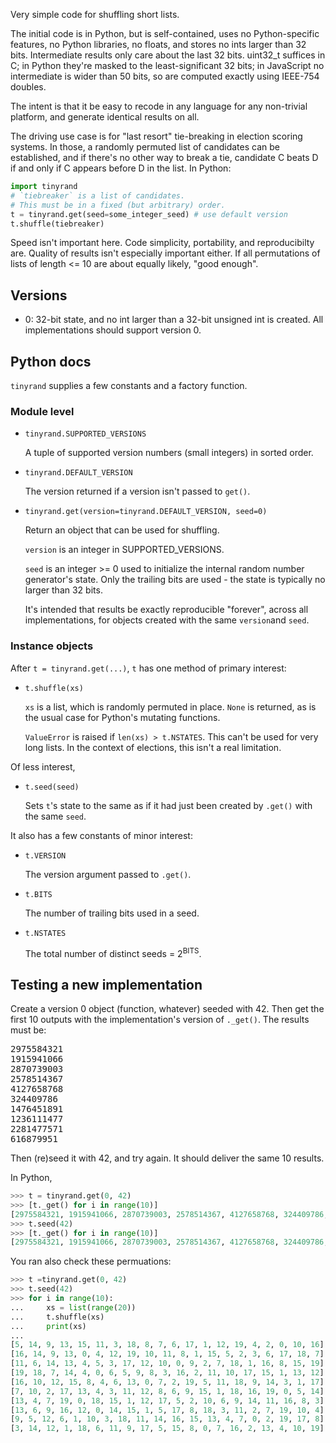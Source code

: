 Very simple code for shuffling short lists.

The initial code is in Python, but is self-contained, uses no Python-specific
features, no Python libraries, no floats, and stores no ints larger than
32 bits. Intermediate results only care about the last 32 bits. uint32_t
suffices in C; in Python they're masked to the least-significant 32 bits;
in JavaScript no intermediate is wider than 50 bits, so are computed
exactly using IEEE-754 doubles.

The intent is that it be easy to recode in any language for any non-trivial
platform, and generate identical results on all.

The driving use case is for "last resort" tie-breaking in election scoring
systems. In those, a randomly permuted list of candidates can be established,
and if there's no other way to break a tie, candidate C beats D
if and only if C appears before D in the list. In Python:

```python
import tinyrand
# `tiebreaker` is a list of candidates.
# This must be in a fixed (but arbitrary) order.
t = tinyrand.get(seed=some_integer_seed) # use default version
t.shuffle(tiebreaker)
```

Speed isn't important here. Code simplicity, portability, and reproducibilty
are. Quality of results isn't especially important either. If all
permutations of lists of length <= 10 are about equally likely, "good enough".

## Versions

- 0: 32-bit state, and no int larger than a 32-bit unsigned int is created.
All implementations should support version 0.


## Python docs

`tinyrand` supplies a few constants and a factory function.

### Module level

- `tinyrand.SUPPORTED_VERSIONS`

    A tuple of supported version numbers (small integers) in sorted order.

- `tinyrand.DEFAULT_VERSION`

    The version returned if a version isn't passed to `get()`.

- `tinyrand.get(version=tinyrand.DEFAULT_VERSION, seed=0)`

    Return an object that can be used for shuffling.

    `version` is an integer in SUPPORTED_VERSIONS.

    `seed` is an integer >= 0 used to initialize the internal random number
generator's state. Only the trailing bits are used - the state is typically
no larger than 32 bits.

    It's intended that results be exactly reproducible "forever", across all
implementations, for objects created with the same `version`and `seed`.

### Instance objects

After `t = tinyrand.get(...)`, `t` has one method of primary interest:

- `t.shuffle(xs)`

    `xs` is a list, which is randomly permuted in place. `None` is returned,
as is the usual case for Python's mutating functions.

    `ValueError` is raised if `len(xs) > t.NSTATES`. This can't be used for very
long lists. In the context of elections, this isn't a real limitation.

Of less interest,

- `t.seed(seed)`

    Sets `t`'s  state to the same as if it had just been created by `.get()`
with the same `seed`.

It also has a few constants of minor interest:

- `t.VERSION`

    The version argument passed to `.get()`.

- `t.BITS`

    The number of trailing bits used in a seed.

- `t.NSTATES`

    The total number of distinct seeds = 2<sup>BITS</sup>.

## Testing a new implementation

Create a version 0 object (function, whatever) seeded with 42. Then
get the first 10 outputs with the implementation's version of `._get()`.
The results must be:

<pre>
2975584321
1915941066
2870739003
2578514367
4127658768
324409786
1476451891
1236111477
2281477571
616879951
</pre>

Then (re)seed it with 42, and try again. It should deliver the same
10 results.

In Python,

```python
>>> t = tinyrand.get(0, 42)
>>> [t._get() for i in range(10)]
[2975584321, 1915941066, 2870739003, 2578514367, 4127658768, 324409786, 1476451891, 1236111477, 2281477571, 616879951]
>>> t.seed(42)
>>> [t._get() for i in range(10)]
[2975584321, 1915941066, 2870739003, 2578514367, 4127658768, 324409786, 1476451891, 1236111477, 2281477571, 616879951]
```

You ran also check these permuations:

```python
>>> t =tinyrand.get(0, 42)
>>> t.seed(42)
>>> for i in range(10):
...     xs = list(range(20))
...     t.shuffle(xs)
...     print(xs)
...
[5, 14, 9, 13, 15, 11, 3, 18, 8, 7, 6, 17, 1, 12, 19, 4, 2, 0, 10, 16]
[16, 14, 9, 13, 0, 4, 12, 19, 10, 11, 8, 1, 15, 5, 2, 3, 6, 17, 18, 7]
[11, 6, 14, 13, 4, 5, 3, 17, 12, 10, 0, 9, 2, 7, 18, 1, 16, 8, 15, 19]
[19, 18, 7, 14, 4, 0, 6, 5, 9, 8, 3, 16, 2, 11, 10, 17, 15, 1, 13, 12]
[16, 10, 12, 15, 8, 4, 6, 13, 0, 7, 2, 19, 5, 11, 18, 9, 14, 3, 1, 17]
[7, 10, 2, 17, 13, 4, 3, 11, 12, 8, 6, 9, 15, 1, 18, 16, 19, 0, 5, 14]
[13, 4, 7, 19, 0, 18, 15, 1, 12, 17, 5, 2, 10, 6, 9, 14, 11, 16, 8, 3]
[13, 6, 9, 16, 12, 0, 14, 15, 1, 5, 17, 8, 18, 3, 11, 2, 7, 19, 10, 4]
[9, 5, 12, 6, 1, 10, 3, 18, 11, 14, 16, 15, 13, 4, 7, 0, 2, 19, 17, 8]
[3, 14, 12, 1, 18, 6, 11, 9, 17, 5, 15, 8, 0, 7, 16, 2, 13, 4, 10, 19]
```
